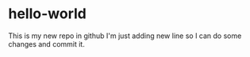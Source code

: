 # hello-world
This is my new repo in github
I'm just adding new line so I can do some changes and commit it.
